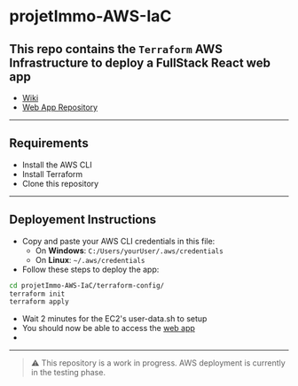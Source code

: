 # projetImmo-AWS-IaC

## This repo contains the `Terraform` AWS Infrastructure to deploy a FullStack React web app

- [Wiki](https://github.com/ManasseTegGbegnohou/420-414-Epreuve-Finale-IaC/wiki)
- [Web App Repository](https://github.com/ManasseTegGbegnohou/projetImmo-AWS-services.git)

---

## Requirements
- Install the AWS CLI
- Install Terraform
- Clone this repository

---

## Deployement Instructions

- Copy and paste your AWS CLI credentials in this file:
  - On **Windows**: `C:/Users/yourUser/.aws/credentials`
  - On **Linux**: `~/.aws/credentials`
- Follow these steps to deploy the app:
```bash
cd projetImmo-AWS-IaC/terraform-config/
terraform init
terraform apply
```
- Wait 2 minutes for the EC2's user-data.sh to setup
- You should now be able to access the [web app](https://projetImmo.manac.duckdns.org)
- 
---

> ⚠️ This repository is a work in progress. AWS deployment is currently in the testing phase.
